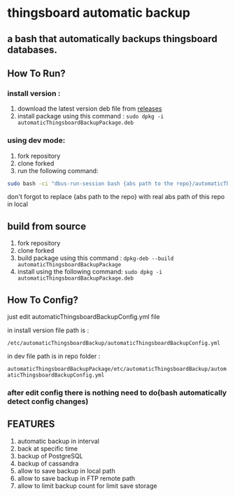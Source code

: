 # thingsboard automatic backup

## a bash that automatically backups thingsboard databases.

## How To Run?

### install version :

1. download the latest version deb file
   from [releases](https://github.com/Mehranpr/thingsboard_automatic_backup/releases)
2. install package using this command : `sudo dpkg -i automaticThingsboardBackupPackage.deb`

### using dev mode:

1. fork repository
2. clone forked
3. run the following command:

```bash
sudo bash -ci "dbus-run-session bash {abs path to the repo}/automaticThingsboardBackupPackage/usr/bin/automaticThingsboardBackup/automaticThingsboardBackup.bash"
```

don't forgot to replace {abs path to the repo} with real abs path of this repo in local

## build from source

1. fork repository
2. clone forked
3. build package using this command : `dpkg-deb --build automaticThingsboardBackupPackage`
4. install using the following command: `sudo dpkg -i automaticThingsboardBackupPackage.deb`

## How To Config?

just edit automaticThingsboardBackupConfig.yml file

in install version file path is :

`/etc/automaticThingsboardBackup/automaticThingsboardBackupConfig.yml`

in dev file path is in repo folder :

`automaticThingsboardBackupPackage/etc/automaticThingsboardBackup/automaticThingsboardBackupConfig.yml`

### after edit config there is nothing need to do(bash automatically detect config changes)

## FEATURES

1. automatic backup in interval
2. back at specific time
3. backup of PostgreSQL
4. backup of cassandra
5. allow to save backup in local path
6. allow to save backup in FTP remote path
7. allow to limit backup count for limit save storage